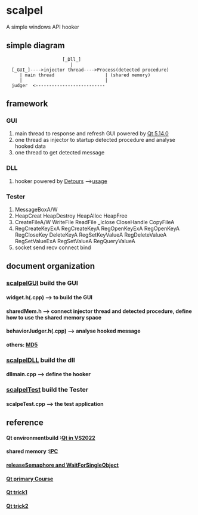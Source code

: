 # scalpel
A simple windows API hooker

## simple diagram  
                         [_Dll_]  
                            |  
      [_GUI_]---->injector thread---->Process(detected procedure)  
         | main thread                   | (shared memory)  
         |                               |  
      judger  <--------------------------    

## framework
### GUI
1. main thread to response and refresh GUI powered by [Qt 5.14.0](https://www.zhihu.com/question/489217941/answer/2480213166)
2. one thread as injector to startup detected procedure and analyse hooked data
3. one thread to get detected message
### DLL
1. hooker powered by [Detours](https://github.com/microsoft/Detours) -->[usage]()
### Tester
1. MessageBoxA/W
2. HeapCreat HeapDestroy HeapAlloc HeapFree
3. CreateFileA/W WriteFile ReadFile _lclose CloseHandle CopyFileA
4. RegCreateKeyExA RegCreateKeyA RegOpenKeyExA RegOpenKeyA RegCloseKey DeleteKeyA RegSetKeyValueA RegDeleteValueA RegSetValueExA RegSetValueA RegQueryValueA
5. socket send recv connect bind
## document organization
### [scalpelGUI](https://github.com/0Addicted0/scalpel/tree/main/scalpelGUI) build the GUI
#### widget.h(.cpp)         --> to build the GUI
#### sharedMem.h            --> connect injector thread and detected procedure, define how to use the shared memory space
#### behaviorJudger.h(.cpp) --> analyse hooked message
#### others:                    [MD5](https://github.com/JieweiWei/md5)
### [scalpelDLL](https://1.2.3.4) build the dll
#### dllmain.cpp            --> define the hooker
### [scalpelTest](https://github.com/0Addicted0/scalpel/tree/main/scalpelTest) build the Tester
#### scalpeTest.cpp         --> the test application
## reference
#### Qt environmentbuild :[Qt in VS2022](https://www.zhihu.com/question/489217941/answer/2480213166)
#### shared memory :[IPC](https://blog.csdn.net/ypy_datou/article/details/122806141)
#### [releaseSemaphore and WaitForSingleObject](https://learn.microsoft.com/zh-cn/windows/win32/api/synchapi/nf-synchapi-releasesemaphore?redirectedfrom=MSDN)
#### [Qt primary Course](https://www.bilibili.com/video/BV1N34y1H7x7/?spm_id_from=333.337.search-card.all.click)
#### [Qt trick1](https://blog.csdn.net/weixin_42887343/article/details/122344366)
#### [Qt trick2](https://www.likecs.com/show-305686727.html)
